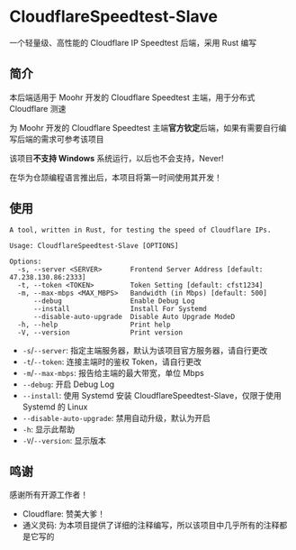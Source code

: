 # CloudflareSpeedtest-Slave

一个轻量级、高性能的 Cloudflare IP Speedtest 后端，采用 Rust 编写

## 简介

本后端适用于 Moohr 开发的 Cloudflare Speedtest 主端，用于分布式 Cloudflare 测速

为 Moohr 开发的 Cloudflare Speedtest 主端**官方钦定**后端，如果有需要自行编写后端的需求可参考该项目

该项目**不支持 Windows** 系统运行，以后也不会支持，Never!

在华为仓颉编程语言推出后，本项目将第一时间使用其开发！

## 使用

```
A tool, written in Rust, for testing the speed of Cloudflare IPs.

Usage: CloudflareSpeedtest-Slave [OPTIONS]

Options:
  -s, --server <SERVER>       Frontend Server Address [default: 47.238.130.86:2333]
  -t, --token <TOKEN>         Token Setting [default: cfst1234]
  -m, --max-mbps <MAX_MBPS>   Bandwidth (in Mbps) [default: 500]
      --debug                 Enable Debug Log
      --install               Install For Systemd
      --disable-auto-upgrade  Disable Auto Upgrade ModeD
  -h, --help                  Print help
  -V, --version               Print version
```

- `-s`/`--server`: 指定主端服务器，默认为该项目官方服务器，请自行更改
- `-t`/`--token`: 连接主端时的鉴权 Token，请自行更改
- `-m`/`--max-mbps`: 报告给主端的最大带宽，单位 Mbps
- `--debug`: 开启 Debug Log
- `--install`: 使用 Systemd 安装 CloudflareSpeedtest-Slave，仅限于使用 Systemd 的 Linux
- `--disable-auto-upgrade`: 禁用自动升级，默认为开启
- `-h`: 显示此帮助
- `-V`/`--version`: 显示版本

## 鸣谢

感谢所有开源工作者！

- Cloudflare: 赞美大爹！
- 通义灵码: 为本项目提供了详细的注释编写，所以该项目中几乎所有的注释都是它写的